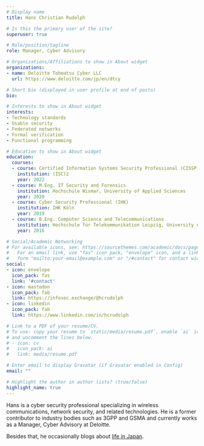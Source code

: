 ```yaml
---
# Display name
title: Hans Christian Rudolph

# Is this the primary user of the site?
superuser: true

# Role/position/tagline
role: Manager, Cyber Advisory

# Organizations/Affiliations to show in About widget
organizations:
- name: Deloitte Tohmatsu Cyber LLC
  url: https://www.deloitte.com/jp/en/dtcy

# Short bio (displayed in user profile at end of posts)
bio:

# Interests to show in About widget
interests:
- Technology standards
- Usable security
- Federated networks
- Formal verification
- Functional programming

# Education to show in About widget
education:
  courses:
  - course: Certified Information Systems Security Professional (CISSP)
    institution: (ISC)2
    year: 2022
  - course: M.Eng. IT Security and Forensics
    institution: Hochschule Wismar, University of Applied Sciences
    year: 2020
  - course: Cyber Security Professional (IHK)
    institution: IHK Köln
    year: 2019
  - course: B.Eng. Computer Science and Telecommunications
    institution: Hochschule für Telekommunikation Leipzig, University of Applied Sciences
    year: 2016

# Social/Academic Networking
# For available icons, see: https://sourcethemes.com/academic/docs/page-builder/#icons
#   For an email link, use "fas" icon pack, "envelope" icon, and a link in the
#   form "mailto:your-email@example.com" or "/#contact" for contact widget.
social:
- icon: envelope
  icon_pack: fas
  link: '#contact'
- icon: mastodon
  icon_pack: fab
  link: https://infosec.exchange/@hcrudolph
- icon: linkedin
  icon_pack: fab
  link: https://www.linkedin.com/in/hcrudolph

# Link to a PDF of your resume/CV.
# To use: copy your resume to `static/media/resume.pdf`, enable `ai` icons in `params.toml`,
# and uncomment the lines below.
# - icon: cv
#   icon_pack: ai
#   link: media/resume.pdf

# Enter email to display Gravatar (if Gravatar enabled in Config)
email: ""

# Highlight the author in author lists? (true/false)
highlight_name: true
---
```


Hans<a rel="me" href="https://infosec.exchange/@hcrudolph"></a> is a cyber security professional specializing in wireless communications, network security, and related technologies. He is a former contributor to industry bodies such as 3GPP and GSMA and currently works as a Manager, Cyber Advisory at Deloitte.

Besides that, he occasionally blogs about <a href="https://hans-around.tokyo">life in Japan</a>.